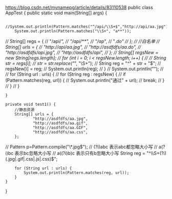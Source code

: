 https://blog.csdn.net/mynamepg/article/details/83110538
public class AppTest {
    public static void main(String[] args) {

        //System.out.println(Pattern.matches("^/api/\\S+$","http://api/aa.jpg"));
        System.out.println(Pattern.matches("\\S+", "a**"));
//        String[] regs = {
//                "/api/*",
//                "/api/**",
//                "/ap*",
//                "*.do"
//        };
//        //白名单
//        String[] urls = {
//                "http://api/aa.jpg",
//                "http://asdfdfs/aa.do",
//                "http://asdfdfs/api.jpg",
//                "http://asdfdfs/api",
//        };
//        String[] regsNew = new String[regs.length];
//        for (int i = 0; i < regsNew.length; i++) {
//
//            String str = regs[i];
//            str = str.replace("*", "\\S+");
//            String reg = "^" + str + "$";
//            regsNew[i] = reg;
//            System.out.println(reg);
//        }
//        System.out.println("");
//
//        for (String url : urls) {
//            for (String reg : regsNew) {
//                if (Pattern.matches(reg, url)) {
//                    System.out.println("通过" + url);
//                    break;
//                }
//            }
//        }

    }

    private void test1() {
        //静态资源
        String[] urls = {
                "http://asdfdfs/aa.jpg",
                "http://asdfdfs/aa.gif",
                "http://asdfdfs/aa.GIF",
                "http://asdfdfs/aa.css",
        };
//        Pattern p=Pattern.compile("\\*.jpg$");
//        (?i)abc 表示abc都忽略大小写
//        a(?i)bc 表示bc忽略大小写
//        a((?i)b)c 表示只有b忽略大小写
        String reg = "^\\S+(?i)(.jpg|.gif|.css|.js|.css)$";

        for (String url : urls) {
            System.out.println(Pattern.matches(reg, url));
        }
    }
}
